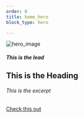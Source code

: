 ```yaml
---
order: 0
title: home_hero
block_type: hero

---
```

  ![hero_image](https://cdn.jsdelivr.net/gh/gaurangrshah/_shots/scrnshots/68747470733a2f2f63646e2e6d616764656c65696e652e636f2f77702d636f6e74656e742f75706c6f6164732f323031352f30322f5953345f353936385f36395f37302d322d332d31343030783933332e6a7067.jpeg)  


  ##### This is the lead
  ## This is the Heading
  ###### This is the excerpt
  
[Check this out](/posts)
